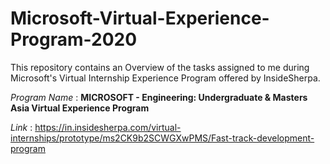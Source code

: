 # Microsoft-Virtual-Experience-Program-2020


This repository contains an Overview of the tasks assigned to me during Microsoft's Virtual Internship Experience Program offered by InsideSherpa.


*Program Name* : **MICROSOFT - Engineering: Undergraduate & Masters Asia Virtual Experience Program**

*Link* : https://in.insidesherpa.com/virtual-internships/prototype/ms2CK9b2SCWGXwPMS/Fast-track-development-program

